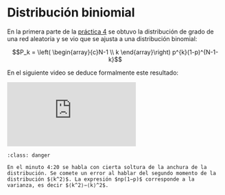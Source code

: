 # Distribución biniomial

En la primera parte de la [práctica 4](../practica_04/sesion_practica_04_notebook) se obtuvo la distribución de grado de una red aleatoria y se vio que se ajusta a una distribución binomial:

$$P_k = \left( \begin{array}{c}N-1 \\ k \end{array}\right) p^{k}(1-p)^{N-1-k}$$

En el siguiente video se deduce formalmente este resultado:

<div class="iframe-container-out">
	<div class="iframe-container-in">
		<iframe src="https://www.youtube.com/embed/x8BCsk7BZy8" title="YouTube video player" frameborder="0" allow="accelerometer; autoplay; clipboard-write; encrypted-media; gyroscope; picture-in-picture" allowfullscreen></iframe>
	</div>
</div>

```{admonition} Corrección
:class: danger

En el minuto 4:20 se habla con cierta soltura de la anchura de la distribución. Se comete un error al hablar del segundo momento de la distribución $⟨k^2⟩$. La expresión $np(1−p)$ corresponde a la varianza, es decir $⟨k^2⟩−⟨k⟩^2$.
```
